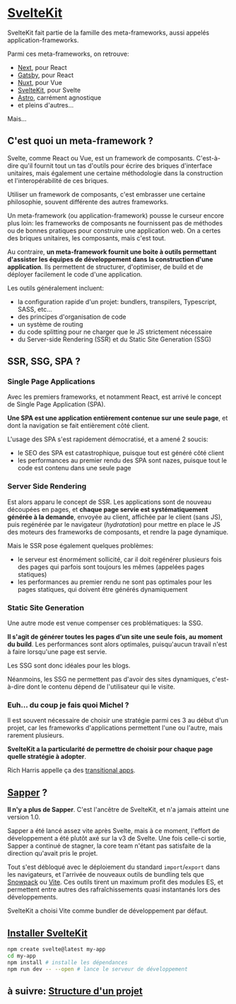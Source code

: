 # [SvelteKit](https://kit.svelte.dev/docs)

SvelteKit fait partie de la famille des meta-frameworks, aussi appelés application-frameworks.

Parmi ces meta-frameworks, on retrouve:

- [Next](https://nextjs.org/), pour React
- [Gatsby](https://www.gatsbyjs.com/), pour React
- [Nuxt](https://nuxtjs.org/), pour Vue
- [SvelteKit](https://kit.svelte.dev/), pour Svelte
- [Astro](https://astro.build/blog/introducing-astro/), carrément agnostique
- et pleins d'autres...

Mais...

## C'est quoi un meta-framework ?

Svelte, comme React ou Vue, est un framework de composants. C'est-à-dire qu'il fournit tout un tas d'outils pour écrire des briques d'interface unitaires, mais également une certaine méthodologie dans la construction et l'interopérabilité de ces briques.

Utiliser un framework de composants, c'est embrasser une certaine philosophie, souvent différente des autres frameworks.

Un meta-framework (ou application-framework) pousse le curseur encore plus loin: les frameworks de composants ne fournissent pas de méthodes ou de bonnes pratiques pour construire une application web. On a certes des briques unitaires, les composants, mais c'est tout.

Au contraire, **un meta-framework fournit une boite à outils permettant d'assister les équipes de développement dans la construction d'une application**. Ils permettent de structurer, d'optimiser, de build et de déployer facilement le code d'une application.

Les outils généralement incluent:

- la configuration rapide d'un projet: bundlers, transpilers, Typescript, SASS, etc...
- des principes d'organisation de code
- un système de routing
- du code splitting pour ne charger que le JS strictement nécessaire
- du Server-side Rendering (SSR) et du Static Site Generation (SSG)

## SSR, SSG, SPA ?

### Single Page Applications

Avec les premiers frameworks, et notamment React, est arrivé le concept de Single Page Application (SPA).

**Une SPA est une application entièrement contenue sur une seule page**, et dont la navigation se fait entièrement côté client.

L'usage des SPA s'est rapidement démocratisé, et a amené 2 soucis:

- le SEO des SPA est catastrophique, puisque tout est généré côté client
- les performances au premier rendu des SPA sont nazes, puisque tout le code est contenu dans une seule page

### Server Side Rendering

Est alors apparu le concept de SSR. Les applications sont de nouveau découpées en pages, et **chaque page servie est systématiquement générée à la demande**, envoyée au client, affichée par le client (sans JS), puis regénérée par le navigateur (_hydratation_) pour mettre en place le JS des moteurs des frameworks de composants, et rendre la page dynamique.

Mais le SSR pose également quelques problèmes:

- le serveur est énormément sollicité, car il doit regénérer plusieurs fois des pages qui parfois sont toujours les mêmes (appelées pages statiques)
- les performances au premier rendu ne sont pas optimales pour les pages statiques, qui doivent être générés dynamiquement

### Static Site Generation

Une autre mode est venue compenser ces problématiques: la SSG.

**Il s'agit de générer toutes les pages d'un site une seule fois, au moment du build**. Les performances sont alors optimales, puisqu'aucun travail n'est à faire lorsqu'une page est servie.

Les SSG sont donc idéales pour les blogs.

Néanmoins, les SSG ne permettent pas d'avoir des sites dynamiques, c'est-à-dire dont le contenu dépend de l'utilisateur qui le visite.

### Euh... du coup je fais quoi Michel ?

Il est souvent nécessaire de choisir une stratégie parmi ces 3 au début d'un projet, car les frameworks d'applications permettent l'une ou l'autre, mais rarement plusieurs.

**SvelteKit a la particularité de permettre de choisir pour chaque page quelle stratégie à adopter**.

Rich Harris appelle ça des [transitional apps](https://www.youtube.com/watch?v=860d8usGC0o).

## [Sapper](https://sapper.svelte.dev/) ?

**Il n'y a plus de Sapper**. C'est l'ancêtre de SvelteKit, et n'a jamais atteint une version 1.0.

Sapper a été lancé assez vite après Svelte, mais à ce moment, l'effort de développement a été plutôt axé sur la v3 de Svelte. Une fois celle-ci sortie, Sapper a continué de stagner, la core team n'étant pas satisfaite de la direction qu'avait pris le projet.

Tout s'est débloqué avec le déploiement du standard `import`/`export` dans les navigateurs, et l'arrivée de nouveaux outils de bundling tels que [Snowpack](https://www.snowpack.dev/) ou [Vite](https://vitejs.dev/). Ces outils tirent un maximum profit des modules ES, et permettent entre autres des rafraîchissements quasi instantanés lors des développements.

SvelteKit a choisi Vite comme bundler de développement par défaut.

## [Installer SvelteKit](https://kit.svelte.dev/docs/introduction#getting-started)

```bash
npm create svelte@latest my-app
cd my-app
npm install # installe les dépendances
npm run dev -- --open # lance le serveur de développement
```

## à suivre: [Structure d'un projet](./6-2_structure.md)
